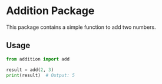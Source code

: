 # Addition Package

This package contains a simple function to add two numbers.

## Usage

```python
from addition import add

result = add(2, 3)
print(result)  # Output: 5
